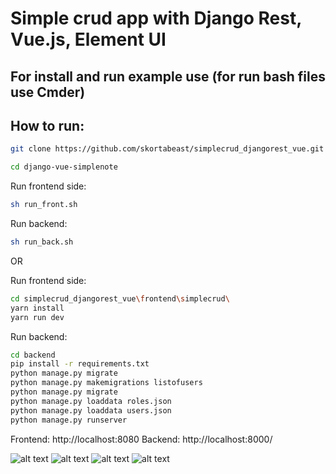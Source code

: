 Simple crud app with Django Rest, Vue.js, Element UI
=====

For install and run example use (for run bash files use Cmder)
-----------

## How to run:

```zsh
git clone https://github.com/skortabeast/simplecrud_djangorest_vue.git
```

```zsh
cd django-vue-simplenote
```

Run frontend side:
```zsh
sh run_front.sh
```

Run backend:

```zsh
sh run_back.sh
```

OR

Run frontend side:

```zsh
cd simplecrud_djangorest_vue\frontend\simplecrud\
yarn install
yarn run dev
```

Run backend:

```zsh
cd backend
pip install -r requirements.txt
python manage.py migrate
python manage.py makemigrations listofusers
python manage.py migrate
python manage.py loaddata roles.json
python manage.py loaddata users.json
python manage.py runserver
```

Frontend:  http://localhost:8080
Backend: http://localhost:8000/

![alt text](https://github.com/skortabeast/simplecrud_djangorest_vue/blob/master/main_form.png)
![alt text](https://github.com/skortabeast/simplecrud_djangorest_vue/blob/master/add_form.png)
![alt text](https://github.com/skortabeast/simplecrud_djangorest_vue/blob/master/delete_page.png)
![alt text](https://github.com/skortabeast/simplecrud_djangorest_vue/blob/master/edit.png)
